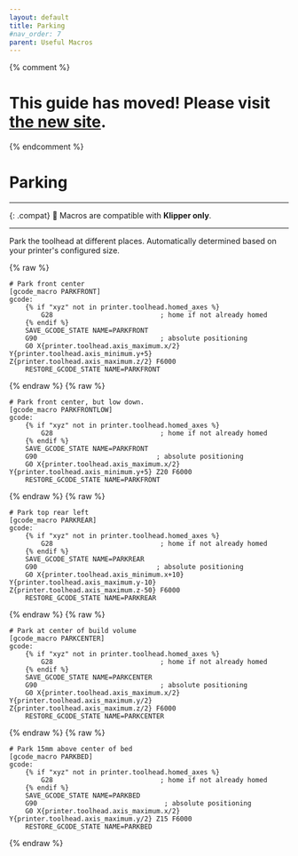 ```yaml
---
layout: default
title: Parking
#nav_order: 7
parent: Useful Macros
---
```

{% comment %} 
# This guide has moved! Please visit [the new site](https://ellis3dp.com/Print-Tuning-Guide/).
{% endcomment %}
# Parking

---

{: .compat}
:dizzy: Macros are compatible with **Klipper only**.

---

Park the toolhead at different places. Automatically determined based on your printer's configured size.

{% raw %}
```
# Park front center
[gcode_macro PARKFRONT]
gcode:
    {% if "xyz" not in printer.toolhead.homed_axes %}
        G28                           ; home if not already homed
    {% endif %}
    SAVE_GCODE_STATE NAME=PARKFRONT
    G90                               ; absolute positioning
    G0 X{printer.toolhead.axis_maximum.x/2} Y{printer.toolhead.axis_minimum.y+5} Z{printer.toolhead.axis_maximum.z/2} F6000        
    RESTORE_GCODE_STATE NAME=PARKFRONT
```
{% endraw %}
{% raw %}
```
# Park front center, but low down.
[gcode_macro PARKFRONTLOW]
gcode:
    {% if "xyz" not in printer.toolhead.homed_axes %}
        G28                           ; home if not already homed
    {% endif %}
    SAVE_GCODE_STATE NAME=PARKFRONT
    G90                              ; absolute positioning
    G0 X{printer.toolhead.axis_maximum.x/2} Y{printer.toolhead.axis_minimum.y+5} Z20 F6000                                     
    RESTORE_GCODE_STATE NAME=PARKFRONT
```
{% endraw %}
{% raw %}
```
# Park top rear left
[gcode_macro PARKREAR]
gcode:
    {% if "xyz" not in printer.toolhead.homed_axes %}
        G28                           ; home if not already homed
    {% endif %}
    SAVE_GCODE_STATE NAME=PARKREAR
    G90                              ; absolute positioning
    G0 X{printer.toolhead.axis_minimum.x+10} Y{printer.toolhead.axis_maximum.y-10} Z{printer.toolhead.axis_maximum.z-50} F6000     
    RESTORE_GCODE_STATE NAME=PARKREAR
```
{% endraw %}
{% raw %}
```
# Park at center of build volume
[gcode_macro PARKCENTER]
gcode:
    {% if "xyz" not in printer.toolhead.homed_axes %}
        G28                           ; home if not already homed
    {% endif %}
    SAVE_GCODE_STATE NAME=PARKCENTER
    G90                               ; absolute positioning
    G0 X{printer.toolhead.axis_maximum.x/2} Y{printer.toolhead.axis_maximum.y/2} Z{printer.toolhead.axis_maximum.z/2} F6000    
    RESTORE_GCODE_STATE NAME=PARKCENTER
```
{% endraw %}
{% raw %}
```
# Park 15mm above center of bed
[gcode_macro PARKBED]
gcode:
    {% if "xyz" not in printer.toolhead.homed_axes %}
        G28                           ; home if not already homed
    {% endif %}
    SAVE_GCODE_STATE NAME=PARKBED
    G90                                ; absolute positioning
    G0 X{printer.toolhead.axis_maximum.x/2} Y{printer.toolhead.axis_maximum.y/2} Z15 F6000                                     
    RESTORE_GCODE_STATE NAME=PARKBED
```
{% endraw %}
